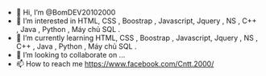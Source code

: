 - 👋 Hi, I’m @BomDEV20102000
- 👀 I’m interested in HTML, CSS , Boostrap , Javascript, Jquery , NS , C++ , Java , Python , Máy chủ SQL .
- 🌱 I’m currently learning HTML, CSS , Boostrap , Javascript, Jquery , NS , C++ , Java , Python , Máy chủ SQL .
- 💞️ I’m looking to collaborate on ...
- 📫 How to reach me https://www.facebook.com/Cntt.2000/

<!---
BomDEV2010/BomDEV2010 is a ✨ special ✨ repository because its `README.md` (this file) appears on your GitHub profile.
You can click the Preview link to take a look at your changes.
--->
